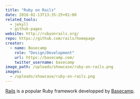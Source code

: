 ```yaml
---
title: "Ruby on Rails"
date: 2016-02-13T13:35:25+01:00
related_tools:
  - jekyll
  - github-pages
website: http://rubyonrails.org/
repo: https://github.com/rails/homepage
creator:
  - name: Basecamp
    role: "Design/Development"
    url: https://basecamp.com/
    twitter_username: basecamp
image_path: /uploads/showcase/ruby-on-rails.png
images:
  - /uploads/showcase/ruby-on-rails.png
---
```


[Rails](http://rubyonrails.org/) is a popular Ruby framework developped by [Basecamp](https://basecamp.com/).

